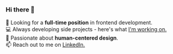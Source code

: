 ### Hi there 👋

🔭  Looking for a <strong>full-time position</strong> in frontend development.<br/>
💻  Always developing side projects - here's what [I'm working on.](https://reniconsultancy.github.io/)<br/>
🌱  Passionate about <strong>human-centered design</strong>.<br/>
📫  Reach out to me on [LinkedIn.](https://www.linkedin.com/in/mackenzieraeclark/) <br/>
<br/>

